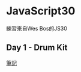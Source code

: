 # JavaScript30
練習來自Wes Bos的JS30

<h2> Day 1 - Drum Kit </h2>
<a href="https://zh-tw.coderbridge.com/series/77cd1f1c361f4748aa8c8741d2960f36/posts/bf6a196f6a674661a8e44fe19d2ca84c">筆記</a>
